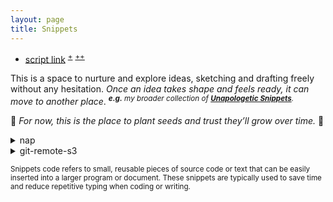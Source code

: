 ```yaml
---
layout: page
title: Snippets
---
```


- [script link](https://gist.githubusercontent.com/igorlima/90f67ef56912aa16306d9c4bd72b46c3/raw/snippets.sh)
  <sup>[+](https://gist.github.com/igorlima/90f67ef56912aa16306d9c4bd72b46c3#file-snippets-sh)</sup>
  <sup>[++](https://github.com/igorlima/unapologetic-thoughts/tree/master/snippets)</sup>

This is a space to nurture and explore ideas, sketching and drafting freely
without any hesitation. _Once an idea takes shape and feels ready, it can move to
another place_.
<i><sup>**e.g.** my broader collection of [**Unapologetic Snippets**](https://igorlima.github.io/unapologetic-snippets/docs/algorithms-and-data-structures/snippets).</sup></i>

🌱 _For now, this is the place to plant seeds and trust they’ll grow over time._ 🌱

<details markdown="block"><summary>nap</summary>

```sh
cd ~/workstation/github/unapologetic-thoughts/snippets
EDITOR=vim NAP_CONFIG=config.yaml nap
```
```sh
vim +"help ilima-help-snippets-code"
```


```sh
./snippets.sh <FOLDER>
./snippets.sh ~/.nap

./snippets.sh ~/workstation/github/unapologetic-snippets/docs/algorithms-data-structures/snippets

./snippets.sh ~/workstation/github/unapologetic-thoughts/snippets
```

-----

```sh
mkdir $(date +tmp-%Ya%mm%dd.%Hh%Mm%S)

# git clone --depth <depth> -b <branch> <repo_url>
git clone --depth 1 -b master https://github.com/igorlima/unapologetic-thoughts.git

git pull origin master --depth=1
git fetch --depth=1

git diff --no-color > patch.patch
```

- KEY BINDINGS
  - | Action                              | Key         |
    | ----------------------------------- | :---------: |
    | Create a new snippet                | `n`         |
    | Edit selected snippet (in $EDITOR)  | `e`         |
    | Copy selected snippet to clipboard  | `c`         |
    | Paste clipboard to selected snippet | `p`         |
    | Delete selected snippet             | `x`         |
    | Rename selected snippet             | `r`         |
    | Set folder of selected snippet      | `f`         |
    | Set language of selected snippet    | `L`         |
    | Move to next pane                   | `tab`       |
    | Move to previous pane               | `shift+tab` |
    | Search for snippets                 | `/`         |
    | Toggle help                         | `?`         |
    | Quit application                    | `q ctrl+c`  |
- INSTALLATION
  - `go install github.com/maaslalani/nap@main`
    - Github repo:
      - `https://github.com/maaslalani/nap`
- Compare JSON files
  - how to `vimdiff` or `diff` JSON files
    - `vim -d file1 [file2 ...]`
      ```sh
      vim -d <(cat snippets.json | jq . -) <(git show HEAD~1:./snippets.json | jq . -)

      # sorting by date
      vim -d <(cat snippets.json | jq ". | sort_by(.date)" -) <(git show HEAD~1:./snippets.json | jq ". | sort_by(.date)" -)
      ```
      ```sh
      vim -d <(git show f87d746:./snippets.json | jq . -) <(git show c147b39:./snippets.json | jq . -)
      ```
  - <details markdown="block"> <summary> JSON diff <i>online</i> </summary>

    - copy the current JSON
      - `cat snippets.json | pbcopy`
    - copy the previous JSON
      - `git show HEAD~1:./snippets.json | pbcopy`
    - links:
      - [https://semanticdiff.com/online-diff/json/](https://semanticdiff.com/online-diff/json/)
      - [https://jsoncompare.org/](https://jsoncompare.org/)
      - [https://jsondiff.com/](https://jsondiff.com/)
    </details>

--------
<!-- nap -->
</details>

<details markdown="block"><summary>git-remote-s3</summary>

<a id="git-remote-s3"></a>

<sub><sup>🌱 Before planting a seed, preparing the soil and gathering knowledge through research is essential. 🧪 At this stage, things might feel a bit disconnected, 🪄 and that’s perfectly okay. Once the land is ready 🎋 and the tools are in place, 💡 you can plant the seed and allow it the time it needs to grow. 🌳 🌴 🌲 </sup></sub>

- [ilima vim help file](https://gist.githubusercontent.com/igorlima/90f67ef56912aa16306d9c4bd72b46c3/raw/ilima-help-snippets.txt) <sup>[+](https://gist.github.com/igorlima/90f67ef56912aa16306d9c4bd72b46c3/#file-ilima-help-snippets-txt)</sup>
- [my git-remote-s3 tmuxp yaml]({{site.baseurl}}{% post_url 2013-01-01-tmuxp %}#my-git-remote-s3-tmuxp-yaml)


<details markdown="block"><summary><sub>bash script <sup><i>to check repo size</i></sup></sub></summary>

```sh
# how to check repo size
# https://stackoverflow.com/questions/8185276/find-size-of-git-repository
{

git count-objects -vH

}
```
<!-- bash script to check repo size -->
-------
</details>

```sh
mkdir ~/workstation/git-remote-s3
cd ~/workstation/git-remote-s3
```

```sh
# python3 -m venv my-s3-git-env
# source my-s3-git-env/bin/activate
#
# pip3 show git-remote-s3
# pip3 index versions git-remote-s3
# pip3 list
#
# pip3 install --no-cache --upgrade-strategy eager -I git-remote-s3==0.2.0
#
# pip3 install -r requirements.txt
#

pip3 install git-remote-s3==0.2.0

# VIM dependencies plugin
pip3 install awscli==1.36.4
pip3 install click==8.1.7
pip3 install rich==13.9.4
```

```sh
# set ENV VAR in a way value is not saved to the history
# BASH
read -s -p "Enter the ACCESS KEY:"        AWS_ACCESS_KEY_ID
read -s -p "Enter the SECRET ACCESS KEY:" AWS_SECRET_ACCESS_KEY
# ZSH
read -rs PASSWORD
export PASSWORD
# ...
# HISTORY
export AWS_ACCESS_KEY_ID="XXXXXXXXXXXXXXXXXXXX"
export AWS_SECRET_ACCESS_KEY="xxxxxxxxxxxxxxxxxxxxxxxxxxxxxxxx"
```

```sh
export AWS_ACCESS_KEY_ID="A7BVMQYGV282XDSL02NC"
export AWS_SECRET_ACCESS_KEY="xt90dr1m6mqywieguzw8yc3j6m2tp8uy"

git clone s3://my-git-bucket/my-repo
```

--------
<!-- git-remote-s3 -->
</details>


<sub>Snippets code refers to small, reusable pieces of source code or text that can
be easily inserted into a larger program or document. These snippets are
typically used to save time and reduce repetitive typing when coding or
writing.</sub>
